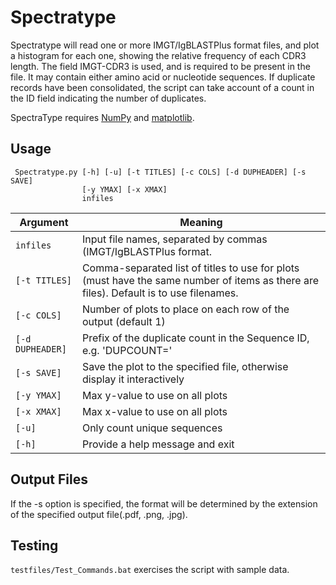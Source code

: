 # Spectratype #

Spectratype will read one or more IMGT/IgBLASTPlus format files, and plot a histogram for each one, showing the relative frequency of each CDR3 length. The field IMGT-CDR3 is used, and is required to be present in the file. It may contain either amino acid or nucleotide sequences. If duplicate records have been consolidated, the script can take account of a count in the ID field indicating the number of duplicates.

SpectraType requires [NumPy](http://www.numpy.org) and [matplotlib](http://matplotlib.org).


## Usage ##

     Spectratype.py [-h] [-u] [-t TITLES] [-c COLS] [-d DUPHEADER] [-s SAVE]
                    [-y YMAX] [-x XMAX]
                    infiles

Argument|Meaning
---------|-------
`infiles`|Input file names, separated by commas (IMGT/IgBLASTPlus format.
`[-t TITLES]`|Comma-separated list of titles to use for plots (must have the same number of items as there are files). Default is to use filenames.
`[-c COLS]`|Number of plots to place on each row of the output (default 1)
`[-d DUPHEADER]`|Prefix of the duplicate count in the Sequence ID, e.g. 'DUPCOUNT='
`[-s SAVE]`|Save the plot to the specified file, otherwise display it interactively
`[-y YMAX]`|Max y-value to use on all plots
`[-x XMAX]`|Max x-value to use on all plots
`[-u]`|Only count unique sequences
`[-h]`|Provide a help message and exit

## Output Files ##

If the -s option is specified, the format will be determined by the extension of the specified output file(.pdf, .png, .jpg).

## Testing ##

`testfiles/Test_Commands.bat` exercises the script with sample data.